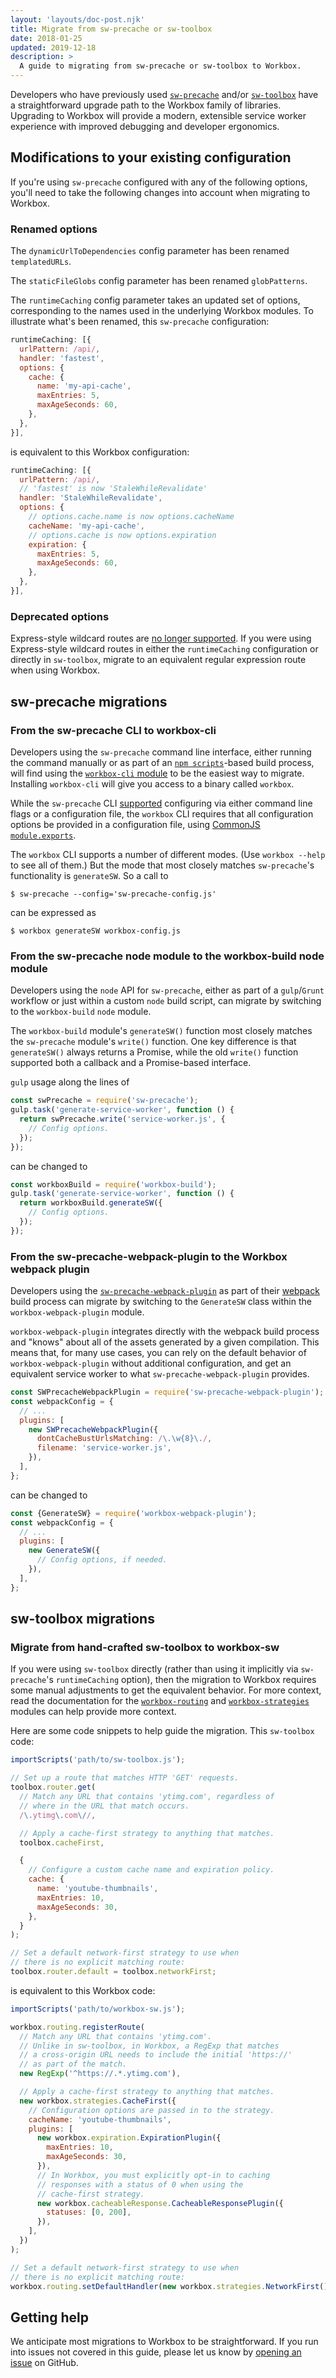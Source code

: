 ```yaml
---
layout: 'layouts/doc-post.njk'
title: Migrate from sw-precache or sw-toolbox
date: 2018-01-25
updated: 2019-12-18
description: >
  A guide to migrating from sw-precache or sw-toolbox to Workbox.
---
```


Developers who have previously used [`sw-precache`](https://github.com/GoogleChromeLabs/sw-precache) and/or [`sw-toolbox`](https://github.com/GoogleChromeLabs/sw-toolbox) have a straightforward upgrade path to the Workbox family of libraries. Upgrading to Workbox will provide a modern, extensible service worker experience with improved debugging and developer ergonomics.

## Modifications to your existing configuration

If you're using `sw-precache` configured with any of the following options, you'll need to take the following changes into account when migrating to Workbox.

### Renamed options

The `dynamicUrlToDependencies` config parameter has been renamed `templatedURLs`.

The `staticFileGlobs` config parameter has been renamed `globPatterns`.

The `runtimeCaching` config parameter takes an updated set of options, corresponding to the names used in the underlying Workbox modules. To illustrate what's been renamed, this `sw-precache` configuration:

```js
runtimeCaching: [{
  urlPattern: /api/,
  handler: 'fastest',
  options: {
    cache: {
      name: 'my-api-cache',
      maxEntries: 5,
      maxAgeSeconds: 60,
    },
  },
}],
```

is equivalent to this Workbox configuration:

```js
runtimeCaching: [{
  urlPattern: /api/,
  // 'fastest' is now 'StaleWhileRevalidate'
  handler: 'StaleWhileRevalidate',
  options: {
    // options.cache.name is now options.cacheName
    cacheName: 'my-api-cache',
    // options.cache is now options.expiration
    expiration: {
      maxEntries: 5,
      maxAgeSeconds: 60,
    },
  },
}],
```

### Deprecated options

Express-style wildcard routes are [no longer supported](https://github.com/GoogleChrome/workbox/issues/1012). If you were using Express-style wildcard routes in either the `runtimeCaching` configuration or directly in `sw-toolbox`, migrate to an equivalent regular expression route when using Workbox.

## sw-precache migrations

### From the sw-precache CLI to workbox-cli

Developers using the `sw-precache` command line interface, either running the command manually or as part of an [`npm scripts`](https://docs.npmjs.com/misc/scripts)-based build process, will find using the [`workbox-cli` module](http://npmjs.com/package/workbox-cli) to be the easiest way to migrate. Installing `workbox-cli` will give you access to a binary called `workbox`.

While the `sw-precache` CLI [supported](https://github.com/GoogleChromeLabs/sw-precache#command-line-interface) configuring via either command line flags or a configuration file, the `workbox` CLI requires that all configuration options be provided in a configuration file, using [CommonJS `module.exports`](https://nodejs.org/api/modules.html#modules_module_exports).

The `workbox` CLI supports a number of different modes. (Use `workbox --help` to see all of them.) But the mode that most closely matches `sw-precache`'s functionality is `generateSW`. So a call to

```shell
$ sw-precache --config='sw-precache-config.js'
```

can be expressed as

```shell
$ workbox generateSW workbox-config.js
```

### From the sw-precache node module to the workbox-build node module

Developers using the `node` API for `sw-precache`, either as part of a `gulp`/`Grunt` workflow or just within a custom `node` build script, can migrate by switching to the `workbox-build` `node` module.

The `workbox-build` module's `generateSW()` function most closely matches the `sw-precache` module's `write()` function. One key difference is that `generateSW()` always returns a Promise, while the old `write()` function supported both a callback and a Promise-based interface.

`gulp` usage along the lines of

```js
const swPrecache = require('sw-precache');
gulp.task('generate-service-worker', function () {
  return swPrecache.write('service-worker.js', {
    // Config options.
  });
});
```

can be changed to

```js
const workboxBuild = require('workbox-build');
gulp.task('generate-service-worker', function () {
  return workboxBuild.generateSW({
    // Config options.
  });
});
```

### From the sw-precache-webpack-plugin to the Workbox webpack plugin

Developers using the [`sw-precache-webpack-plugin`](https://www.npmjs.com/package/sw-precache-webpack-plugin) as part of their [webpack](https://webpack.js.org/) build process can migrate by switching to the `GenerateSW` class within the `workbox-webpack-plugin` module.

`workbox-webpack-plugin` integrates directly with the webpack build process and "knows" about all of the assets generated by a given compilation. This means that, for many use cases, you can rely on the default behavior of `workbox-webpack-plugin` without additional configuration, and get an equivalent service worker to what `sw-precache-webpack-plugin` provides.

```js
const SWPrecacheWebpackPlugin = require('sw-precache-webpack-plugin');
const webpackConfig = {
  // ...
  plugins: [
    new SWPrecacheWebpackPlugin({
      dontCacheBustUrlsMatching: /\.\w{8}\./,
      filename: 'service-worker.js',
    }),
  ],
};
```

can be changed to

```js
const {GenerateSW} = require('workbox-webpack-plugin');
const webpackConfig = {
  // ...
  plugins: [
    new GenerateSW({
      // Config options, if needed.
    }),
  ],
};
```

## sw-toolbox migrations

### Migrate from hand-crafted sw-toolbox to workbox-sw

If you were using `sw-toolbox` directly (rather than using it implicitly via `sw-precache`'s `runtimeCaching` option), then the migration to Workbox requires some manual adjustments to get the equivalent behavior. For more context, read the documentation for the [`workbox-routing`](/docs/workbox/modules/workbox-routing/) and [`workbox-strategies`](/docs/workbox/modules/workbox-strategies/) modules can help provide more context.

Here are some code snippets to help guide the migration. This `sw-toolbox` code:

```js
importScripts('path/to/sw-toolbox.js');

// Set up a route that matches HTTP 'GET' requests.
toolbox.router.get(
  // Match any URL that contains 'ytimg.com', regardless of
  // where in the URL that match occurs.
  /\.ytimg\.com\//,

  // Apply a cache-first strategy to anything that matches.
  toolbox.cacheFirst,

  {
    // Configure a custom cache name and expiration policy.
    cache: {
      name: 'youtube-thumbnails',
      maxEntries: 10,
      maxAgeSeconds: 30,
    },
  }
);

// Set a default network-first strategy to use when
// there is no explicit matching route:
toolbox.router.default = toolbox.networkFirst;
```

is equivalent to this Workbox code:

```js
importScripts('path/to/workbox-sw.js');

workbox.routing.registerRoute(
  // Match any URL that contains 'ytimg.com'.
  // Unlike in sw-toolbox, in Workbox, a RegExp that matches
  // a cross-origin URL needs to include the initial 'https://'
  // as part of the match.
  new RegExp('^https://.*.ytimg.com'),

  // Apply a cache-first strategy to anything that matches.
  new workbox.strategies.CacheFirst({
    // Configuration options are passed in to the strategy.
    cacheName: 'youtube-thumbnails',
    plugins: [
      new workbox.expiration.ExpirationPlugin({
        maxEntries: 10,
        maxAgeSeconds: 30,
      }),
      // In Workbox, you must explicitly opt-in to caching
      // responses with a status of 0 when using the
      // cache-first strategy.
      new workbox.cacheableResponse.CacheableResponsePlugin({
        statuses: [0, 200],
      }),
    ],
  })
);

// Set a default network-first strategy to use when
// there is no explicit matching route:
workbox.routing.setDefaultHandler(new workbox.strategies.NetworkFirst());
```

## Getting help

We anticipate most migrations to Workbox to be straightforward. If you run into issues not covered in this guide, please let us know by [opening an issue](https://github.com/GoogleChrome/workbox/issues/new) on GitHub.
